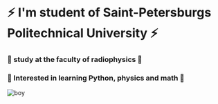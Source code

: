 # ⚡ I'm student of Saint-Petersburgs Politechnical University ⚡

### 📡 study at the faculty of radiophysics 📡 

### 🧸 Interested in learning Python, physics and math 🧸



![boy](https://github.com/fuvva/fuvva/blob/main/tofie-student.gif?raw=true)


<!--
**fuvva/fuvva** is a ✨ _special_ ✨ repository because its `README.md` (this file) appears on your GitHub profile.

Here are some ideas to get you started:

- 🔭 I’m currently working on ...
- 🌱 I’m currently learning ...
- 👯 I’m looking to collaborate on ...
- 🤔 I’m looking for help with ...
- 💬 Ask me about ...
- 📫 How to reach me: ...
- 😄 Pronouns: ...
- ⚡ Fun fact: ...

I'm vegan, love LGBTQ+,
I support BLM, SAH and Palistine 

### ***I'm stupid*** 
-->
